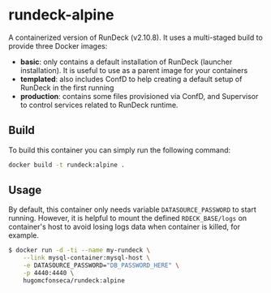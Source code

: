 # rundeck-alpine

A containerized version of RunDeck (v2.10.8). It uses a multi-staged build to provide three Docker images:

- **basic**: only contains a default installation of RunDeck (launcher installation). It is useful to use as a parent image for your containers
- **templated**: also includes ConfD to help creating a default setup of RunDeck in the first running
- **production**: contains some files provisioned via ConfD, and Supervisor to control services related to RunDeck runtime.

## Build

To build this container you can simply run the following command:

```sh
docker build -t rundeck:alpine .
```

## Usage

By default, this container only needs variable `DATASOURCE_PASSWORD` to start running. However, it is helpful to mount the defined `RDECK_BASE/logs` on container's host to avoid losing logs data when container is killed, for example.

```sh
$ docker run -d -ti --name my-rundeck \
    --link mysql-container:mysql-host \
    -e DATASOURCE_PASSWORD="DB_PASSWORD_HERE" \
    -p 4440:4440 \
    hugomcfonseca/rundeck:alpine
```
